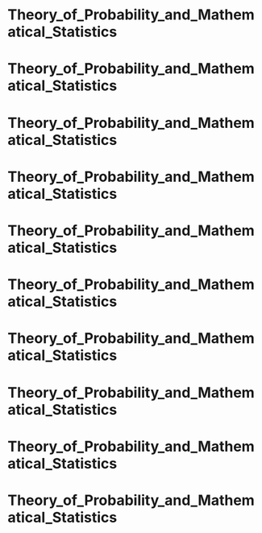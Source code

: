 # Theory_of_Probability_and_Mathematical_Statistics
# Theory_of_Probability_and_Mathematical_Statistics
# Theory_of_Probability_and_Mathematical_Statistics
# Theory_of_Probability_and_Mathematical_Statistics
# Theory_of_Probability_and_Mathematical_Statistics
# Theory_of_Probability_and_Mathematical_Statistics
# Theory_of_Probability_and_Mathematical_Statistics
# Theory_of_Probability_and_Mathematical_Statistics
# Theory_of_Probability_and_Mathematical_Statistics
# Theory_of_Probability_and_Mathematical_Statistics
